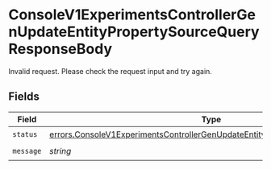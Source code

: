 # ConsoleV1ExperimentsControllerGenUpdateEntityPropertySourceQueryResponseBody

Invalid request. Please check the request input and try again.


## Fields

| Field                                                                                                                                                                          | Type                                                                                                                                                                           | Required                                                                                                                                                                       | Description                                                                                                                                                                    |
| ------------------------------------------------------------------------------------------------------------------------------------------------------------------------------ | ------------------------------------------------------------------------------------------------------------------------------------------------------------------------------ | ------------------------------------------------------------------------------------------------------------------------------------------------------------------------------ | ------------------------------------------------------------------------------------------------------------------------------------------------------------------------------ |
| `status`                                                                                                                                                                       | [errors.ConsoleV1ExperimentsControllerGenUpdateEntityPropertySourceQueryStatus](../../models/errors/consolev1experimentscontrollergenupdateentitypropertysourcequerystatus.md) | :heavy_check_mark:                                                                                                                                                             | N/A                                                                                                                                                                            |
| `message`                                                                                                                                                                      | *string*                                                                                                                                                                       | :heavy_check_mark:                                                                                                                                                             | N/A                                                                                                                                                                            |